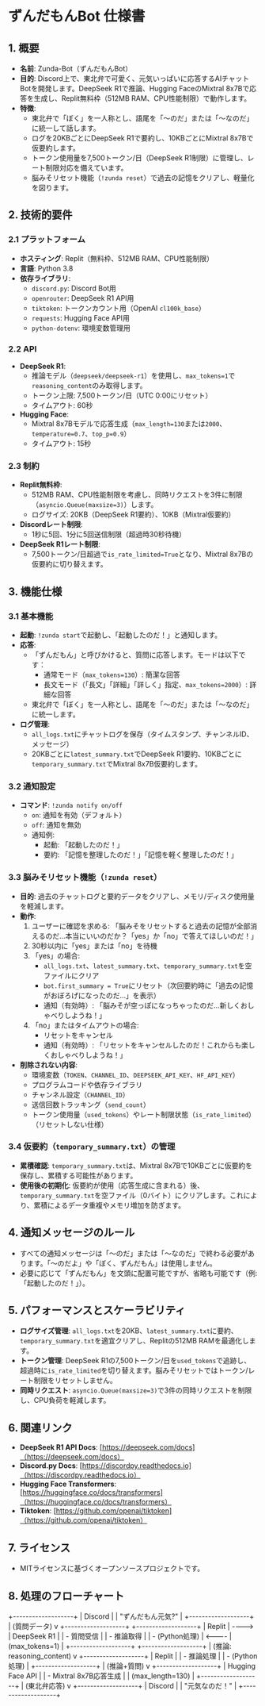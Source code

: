 # ずんだもんBot 仕様書

## 1. 概要
- **名前**: Zunda-Bot（ずんだもんBot）
- **目的**: Discord上で、東北弁で可愛く、元気いっぱいに応答するAIチャットBotを開発します。DeepSeek R1で推論、Hugging FaceのMixtral 8x7Bで応答を生成し、Replit無料枠（512MB RAM、CPU性能制限）で動作します。
- **特徴**:
  - 東北弁で「ぼく」を一人称とし、語尾を「～のだ」または「～なのだ」に統一して話します。
  - ログを20KBごとにDeepSeek R1で要約し、10KBごとにMixtral 8x7Bで仮要約します。
  - トークン使用量を7,500トークン/日（DeepSeek R1制限）に管理し、レート制限対応を備えています。
  - 脳みそリセット機能（`!zunda reset`）で過去の記憶をクリアし、軽量化を図ります。

## 2. 技術的要件
### 2.1 プラットフォーム
- **ホスティング**: Replit（無料枠、512MB RAM、CPU性能制限）
- **言語**: Python 3.8
- **依存ライブラリ**:
  - `discord.py`: Discord Bot用
  - `openrouter`: DeepSeek R1 API用
  - `tiktoken`: トークンカウント用（OpenAI `cl100k_base`）
  - `requests`: Hugging Face API用
  - `python-dotenv`: 環境変数管理用

### 2.2 API
- **DeepSeek R1**:
  - 推論モデル（`deepseek/deepseek-r1`）を使用し、`max_tokens=1`で`reasoning_content`のみ取得します。
  - トークン上限: 7,500トークン/日（UTC 0:00にリセット）
  - タイムアウト: 60秒
- **Hugging Face**:
  - Mixtral 8x7Bモデルで応答生成（`max_length=130`または`2000`、`temperature=0.7`、`top_p=0.9`）
  - タイムアウト: 15秒

### 2.3 制約
- **Replit無料枠**:
  - 512MB RAM、CPU性能制限を考慮し、同時リクエストを3件に制限（`asyncio.Queue(maxsize=3)`）します。
  - ログサイズ: 20KB（DeepSeek R1要約）、10KB（Mixtral仮要約）
- **Discordレート制限**:
  - 1秒に5回、1分に5回送信制限（超過時30秒待機）
- **DeepSeek R1レート制限**:
  - 7,500トークン/日超過で`is_rate_limited=True`となり、Mixtral 8x7Bの仮要約に切り替えます。

## 3. 機能仕様
### 3.1 基本機能
- **起動**: `!zunda start`で起動し、「起動したのだ！」と通知します。
- **応答**:
  - 「ずんだもん」と呼びかけると、質問に応答します。モードは以下です：
    - 通常モード（`max_tokens=130`）: 簡潔な回答
    - 長文モード（「長文」「詳細」「詳しく」指定、`max_tokens=2000`）: 詳細な回答
  - 東北弁で「ぼく」を一人称とし、語尾を「～のだ」または「～なのだ」に統一します。
- **ログ管理**:
  - `all_logs.txt`にチャットログを保存（タイムスタンプ、チャンネルID、メッセージ）
  - 20KBごとに`latest_summary.txt`でDeepSeek R1要約、10KBごとに`temporary_summary.txt`でMixtral 8x7B仮要約します。

### 3.2 通知設定
- **コマンド**: `!zunda notify on/off`
  - `on`: 通知を有効（デフォルト）
  - `off`: 通知を無効
  - 通知例:
    - 起動: 「起動したのだ！」
    - 要約: 「記憶を整理したのだ！」「記憶を軽く整理したのだ！」

### 3.3 脳みそリセット機能（`!zunda reset`）
- **目的**: 過去のチャットログと要約データをクリアし、メモリ/ディスク使用量を軽減します。
- **動作**:
  1. ユーザーに確認を求める: 「脳みそをリセットすると過去の記憶が全部消えるのだ…本当にいいのだか？「yes」か「no」で答えてほしいのだ！」
  2. 30秒以内に「yes」または「no」を待機
  3. 「yes」の場合:
     - `all_logs.txt`、`latest_summary.txt`、`temporary_summary.txt`を空ファイルにクリア
     - `bot.first_summary = True`にリセット（次回要約時に「過去の記憶がおぼろげになったのだ…」を表示）
     - 通知（有効時）: 「脳みそが空っぽになっちゃったのだ…新しくおしゃべりしようね！」
  4. 「no」またはタイムアウトの場合:
     - リセットをキャンセル
     - 通知（有効時）: 「リセットをキャンセルしたのだ！これからも楽しくおしゃべりしようね！」
- **削除されない内容**:
  - 環境変数（`TOKEN`、`CHANNEL_ID`、`DEEPSEEK_API_KEY`、`HF_API_KEY`）
  - プログラムコードや依存ライブラリ
  - チャンネル設定（`CHANNEL_ID`）
  - 送信回数トラッキング（`send_count`）
  - トークン使用量（`used_tokens`）やレート制限状態（`is_rate_limited`）（リセットしない仕様）

### 3.4 仮要約（`temporary_summary.txt`）の管理
- **累積確認**: `temporary_summary.txt`は、Mixtral 8x7Bで10KBごとに仮要約を保存し、累積する可能性があります。
- **使用後の初期化**: 仮要約が使用（応答生成に含まれる）後、`temporary_summary.txt`を空ファイル（0バイト）にクリアします。これにより、累積によるデータ重複やメモリ増加を防ぎます。

## 4. 通知メッセージのルール
- すべての通知メッセージは「～のだ」または「～なのだ」で終わる必要があります。「～のだよ」や「ぼく、ずんだもん」は使用しません。
- 必要に応じて「ずんだもん」を文頭に配置可能ですが、省略も可能です（例: 「起動したのだ！」）。

## 5. パフォーマンスとスケーラビリティ
- **ログサイズ管理**: `all_logs.txt`を20KB、`latest_summary.txt`に要約、`temporary_summary.txt`を適宜クリアし、Replitの512MB RAMを最適化します。
- **トークン管理**: DeepSeek R1の7,500トークン/日を`used_tokens`で追跡し、超過時に`is_rate_limited`を切り替えます。脳みそリセットではトークン/レート制限をリセットしません。
- **同時リクエスト**: `asyncio.Queue(maxsize=3)`で3件の同時リクエストを制限し、CPU負荷を軽減します。

## 6. 関連リンク
- **DeepSeek R1 API Docs**: [https://deepseek.com/docs]（https://deepseek.com/docs）
- **Discord.py Docs**: [https://discordpy.readthedocs.io]（https://discordpy.readthedocs.io）
- **Hugging Face Transformers**: [https://huggingface.co/docs/transformers]（https://huggingface.co/docs/transformers）
- **Tiktoken**: [https://github.com/openai/tiktoken]（https://github.com/openai/tiktoken）

## 7. ライセンス
- MITライセンスに基づくオープンソースプロジェクトです。

## 8. 処理のフローチャート
 
 
 +-------------------+
 |  Discord          |
 | "ずんだもん元気?" |
 +-------------------+
          | (質問データ)
          v
 +-------------------+       +-------------------+
 |  Replit           | ----> |  DeepSeek R1      |
 | - 質問受信        |       | - 推論取得        |
 | - (Python処理)    | <---- |  (max_tokens=1)   |
 +-------------------+       +-------------------+
          | (推論: reasoning_content)
          v
 +-------------------+
 |  Replit           |
 | - 推論処理        |
 | - (Python処理)    |
 +-------------------+
          | (推論+質問)
          v
 +-------------------+
 |  Hugging Face API  |
 | - Mixtral 8x7B応答生成 |
 |   (max_length=130) |
 +-------------------+
          | (東北弁応答)
          v
 +-------------------+
 |  Discord           |
 | "元気なのだ！"     |
 +-------------------+
